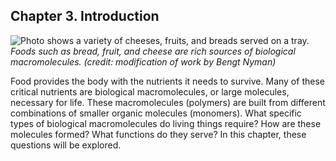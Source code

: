 ##  Chapter 3. Introduction 

![Photo shows a variety of cheeses, fruits, and breads served on a tray.][1] _Foods such as bread, fruit, and cheese are rich sources of biological macromolecules. (credit: modification of work by Bengt Nyman)_

Food provides the body with the nutrients it needs to survive. Many of these critical nutrients are biological macromolecules, or large molecules, necessary for life. These macromolecules (polymers) are built from different combinations of smaller organic molecules (monomers). What specific types of biological macromolecules do living things require? How are these molecules formed? What functions do they serve? In this chapter, these questions will be explored.

   [1]: https://cnx.org/resources/00fa77069e018c888377b40a686c0221cd9e2a8d/Figure_03_00_01.jpg

